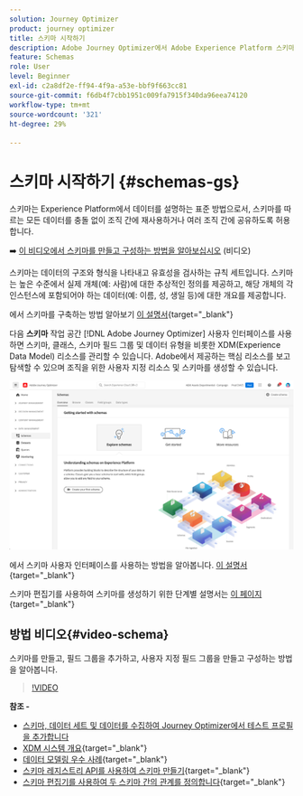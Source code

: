```yaml
---
solution: Journey Optimizer
product: journey optimizer
title: 스키마 시작하기
description: Adobe Journey Optimizer에서 Adobe Experience Platform 스키마를 사용하는 방법 알아보기
feature: Schemas
role: User
level: Beginner
exl-id: c2a8df2e-ff94-4f9a-a53e-bbf9f663cc81
source-git-commit: f6db4f7cbb1951c009fa7915f340da96eea74120
workflow-type: tm+mt
source-wordcount: '321'
ht-degree: 29%

---
```


# 스키마 시작하기 {#schemas-gs}

스키마는 Experience Platform에서 데이터를 설명하는 표준 방법으로서, 스키마를 따르는 모든 데이터를 충돌 없이 조직 간에 재사용하거나 여러 조직 간에 공유하도록 허용합니다.

➡️ [이 비디오에서 스키마를 만들고 구성하는 방법을 알아보십시오](#video-schema) (비디오)

스키마는 데이터의 구조와 형식을 나타내고 유효성을 검사하는 규칙 세트입니다. 스키마는 높은 수준에서 실제 개체(예: 사람)에 대한 추상적인 정의를 제공하고, 해당 개체의 각 인스턴스에 포함되어야 하는 데이터(예: 이름, 성, 생일 등)에 대한 개요를 제공합니다.

에서 스키마를 구축하는 방법 알아보기 [이 설명서](https://experienceleague.adobe.com/docs/experience-platform/xdm/schema/composition.html?lang=ko-KR-KR){target=&quot;_blank&quot;}

다음 **스키마** 작업 공간 [!DNL Adobe Journey Optimizer] 사용자 인터페이스를 사용하면 스키마, 클래스, 스키마 필드 그룹 및 데이터 유형을 비롯한 XDM(Experience Data Model) 리소스를 관리할 수 있습니다. Adobe에서 제공하는 핵심 리소스를 보고 탐색할 수 있으며 조직을 위한 사용자 지정 리소스 및 스키마를 생성할 수 있습니다.

![](assets/schemas-home.png)

에서 스키마 사용자 인터페이스를 사용하는 방법을 알아봅니다. [이 설명서](https://experienceleague.adobe.com/docs/experience-platform/xdm/ui/overview.html){target=&quot;_blank&quot;}

스키마 편집기를 사용하여 스키마를 생성하기 위한 단계별 설명서는 [이 페이지](https://experienceleague.adobe.com/docs/experience-platform/xdm/tutorials/create-schema-ui.html?lang=ko){target=&quot;_blank&quot;}


## 방법 비디오{#video-schema}

스키마를 만들고, 필드 그룹을 추가하고, 사용자 지정 필드 그룹을 만들고 구성하는 방법을 알아봅니다.

>[!VIDEO](https://video.tv.adobe.com/v/334461?quality=12)

**참조 -**

* [스키마, 데이터 세트 및 데이터를 수집하여 Journey Optimizer에서 테스트 프로필을 추가합니다](../segment/creating-test-profiles.md)
* [XDM 시스템 개요](https://experienceleague.adobe.com/docs/experience-platform/xdm/home.html?lang=ko-KR){target=&quot;_blank&quot;}
* [데이터 모델링 우수 사례](https://experienceleague.adobe.com/docs/experience-platform/xdm/schema/best-practices.html){target=&quot;_blank&quot;}
* [스키마 레지스트리 API를 사용하여 스키마 만들기](https://experienceleague.adobe.com/docs/experience-platform/xdm/tutorials/create-schema-api.html){target=&quot;_blank&quot;}
* [스키마 편집기를 사용하여 두 스키마 간의 관계를 정의합니다](https://experienceleague.adobe.com/docs/experience-platform/xdm/tutorials/relationship-ui.html){target=&quot;_blank&quot;}
